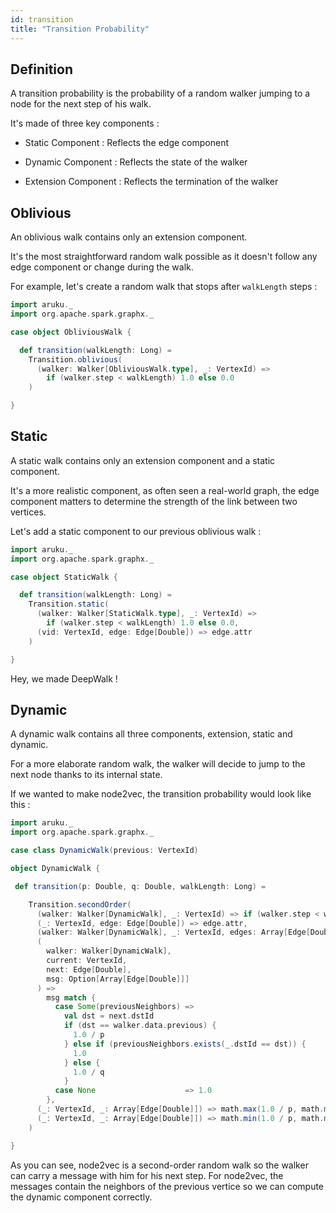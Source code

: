 ```yaml
---
id: transition
title: "Transition Probability"
---
```


## Definition

A transition probability is the probability of a random walker jumping to a node for the next step of his walk.

It's made of three key components :

* Static Component : Reflects the edge component

* Dynamic Component : Reflects the state of the walker

* Extension Component : Reflects the termination of the walker

## Oblivious

An oblivious walk contains only an extension component.

It's the most straightforward random walk possible as it doesn't follow any edge component or change during the walk.

For example, let's create a random walk that stops after ```walkLength``` steps :

```scala mdoc
import aruku._
import org.apache.spark.graphx._

case object ObliviousWalk {

  def transition(walkLength: Long) =
    Transition.oblivious(
      (walker: Walker[ObliviousWalk.type], _: VertexId) => 
        if (walker.step < walkLength) 1.0 else 0.0
    )

}
```

## Static

A static walk contains only an extension component and a static component.

It's a more realistic component, as often seen a real-world graph, the edge component matters to determine the strength of the link between two vertices.

Let's add a static component to our previous oblivious walk :

```scala mdoc
import aruku._
import org.apache.spark.graphx._

case object StaticWalk {

  def transition(walkLength: Long) =
    Transition.static(
      (walker: Walker[StaticWalk.type], _: VertexId) => 
        if (walker.step < walkLength) 1.0 else 0.0,
      (vid: VertexId, edge: Edge[Double]) => edge.attr
    )

}
```

Hey, we made DeepWalk !

## Dynamic

A dynamic walk contains all three components, extension, static and dynamic.

For a more elaborate random walk, the walker will decide to jump to the next node thanks to its internal state.

If we wanted to make node2vec, the transition probability would look like this :

```scala mdoc
import aruku._
import org.apache.spark.graphx._

case class DynamicWalk(previous: VertexId)

object DynamicWalk {

 def transition(p: Double, q: Double, walkLength: Long) =

    Transition.secondOrder(
      (walker: Walker[DynamicWalk], _: VertexId) => if (walker.step < walkLength) 1.0 else 0.0,
      (_: VertexId, edge: Edge[Double]) => edge.attr,
      (walker: Walker[DynamicWalk], _: VertexId, edges: Array[Edge[Double]]) => Some(edges),
      (
        walker: Walker[DynamicWalk],
        current: VertexId,
        next: Edge[Double],
        msg: Option[Array[Edge[Double]]]
      ) =>
        msg match {
          case Some(previousNeighbors) =>
            val dst = next.dstId
            if (dst == walker.data.previous) {
              1.0 / p
            } else if (previousNeighbors.exists(_.dstId == dst)) {
              1.0
            } else {
              1.0 / q
            }
          case None                    => 1.0
        },
      (_: VertexId, _: Array[Edge[Double]]) => math.max(1.0 / p, math.max(1.0, 1.0 / q)),
      (_: VertexId, _: Array[Edge[Double]]) => math.min(1.0 / p, math.min(1.0, 1.0 / q))
    )

}
```

As you can see, node2vec is a second-order random walk so the walker can carry a message with him for his next step. For node2vec, the messages contain the neighbors of the previous vertice so we can compute the dynamic component correctly.